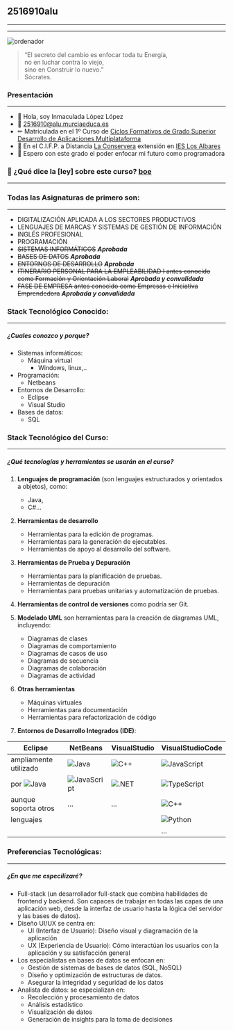 ## 2516910alu 

---
---

  ![ordenador](C:\Users\user\AppData\Local\Temp\Rar$DIa11056.25199\images.jpeg)
  
> “El secreto del cambio es enfocar toda tu Energía,   
>  no en luchar contra lo viejo,   
> sino en Construir lo nuevo.”   
> Sócrates.

### Presentación

---
- 👑 Hola, soy Inmaculada López López 
- 📧 <2516910@alu.murciaeduca.es>
- ✏ Matriculada en el 1º Curso de [Ciclos Formativos de Grado Superior Desarrollo de Aplicaciones Multiplataforma](boe "Vocational training")
- 🏫 En el C.I.F.P. a Distancia [La Conservera](https://sites.google.com/view/fplaconservera) extensión en [IES Los Albares](https://www.ieslosalbares.es/)  
- 👣 Espero con este grado el poder enfocar mi futuro como programadora  



### 📎 ¿Qué dice la [ley] sobre este curso? [boe]

---

### Todas las Asignaturas de primero son:  

---

* DIGITALIZACIÓN APLICADA A LOS SECTORES PRODUCTIVOS  
* LENGUAJES DE MARCAS Y SISTEMAS DE GESTIÓN DE INFORMACIÓN  
* INGLÉS PROFESIONAL   
* PROGRAMACIÓN  
* ~~SISTEMAS INFORMÁTICOS~~ ***Aprobada***  
* ~~BASES DE DATOS~~ ***Aprobada***  
* ~~ENTORNOS DE DESARROLLO~~ ***Aprobada***  
* ~~ITINERARIO PERSONAL PARA LA EMPLEABILIDAD I antes conocido como Formación y Orientación Laboral~~ ***Aprobada y convalidada***  
* ~~FASE DE EMPRESA antes conocido como Empresas e Iniciativa Emprendedora~~ ***Aprobada y convalidada***  



### Stack Tecnológico Conocido:

---

##### *¿Cuales conozco y porque?*

- Sistemas informáticos: 
    - Máquina virtual
        - Windows, linux,.. 
- Programación:
    - Netbeans
- Entornos de Desarrollo:
    - Eclipse
    - Visual Studio
- Bases de datos:
    - SQL



### Stack Tecnológico del Curso:

---

##### *¿Qué tecnologías y herramientas se usarán en el curso?*


1. **Lenguajes de programación** (son lenguajes estructurados y orientados a objetos), como:  
    * Java,
    * C#...
      
1. **Herramientas de desarrollo**
    * Herramientas para la edición de programas.
    * Herramientas para la generación de ejecutables.
    * Herramientas de apoyo al desarrollo del software.

1. **Herramientas de Prueba y Depuración**
    * Herramientas para la planificación de pruebas.
    * Herramientas de depuración
    * Herramientas para pruebas unitarias y automatización de pruebas.

1. **Herramientas de control de versiones** como podría ser Git.

1. **Modelado UML** son herramientas para la creación de diagramas UML, incluyendo:
    * Diagramas de clases
    * Diagramas de comportamiento
    * Diagramas de casos de uso
    * Diagramas de secuencia
    * Diagramas de colaboración
    * Diagramas de actividad

1. **Otras herramientas**
    * Máquinas virtuales 
    * Herramientas para documentación
    * Herramientas para refactorización de código
1. **Entornos de Desarrollo Integrados (IDE)**:

  | **Eclipse** | **NetBeans** | **VisualStudio** | **VisualStudioCode** |
  |-------------|---------------|------------------|----------------------|
  | ampliamente utilizado   |  ![Java](https://img.shields.io/badge/Java-ED8B00?style=flat&logo=openjdk&logoColor=white)   | ![C++](https://img.shields.io/badge/C%2B%2B-00599C?style=flat&logo=c%2B%2B&logoColor=white) |  ![JavaScript](https://img.shields.io/badge/JavaScript-F7DF1E?style=flat&logo=javascript&logoColor=black)  |
  | por  ![Java](https://img.shields.io/badge/Java-ED8B00?style=flat&logo=openjdk&logoColor=white) | ![JavaScript](https://img.shields.io/badge/JavaScript-F7DF1E?style=flat&logo=javascript&logoColor=black) | ![.NET](https://img.shields.io/badge/.NET-512BD4?style=flat&logo=.net&logoColor=white)  | ![TypeScript](https://img.shields.io/badge/TypeScript-3178C6?style=flat&logo=typescript&logoColor=white)  |
  | aunque soporta otros | ... | ... | ![C++](https://img.shields.io/badge/C%2B%2B-00599C?style=flat&logo=c%2B%2B&logoColor=white) | ![C++](https://img.shields.io/badge/C%2B%2B-00599C?style=flat&logo=c%2B%2B&logoColor=white) |
  | lenguajes |  |  | ![Python](https://img.shields.io/badge/Python-3776AB?style=flat&logo=python&logoColor=white)  |
  |  |  |  | ... |   
  




### Preferencias Tecnológicas:

---

 ##### *¿En que me especilizaré?*

- Full-stack (un desarrollador full-stack que combina habilidades de frontend y backend. Son capaces de trabajar en todas las capas de una aplicación web, desde la interfaz de usuario hasta la lógica del servidor y las bases de datos).
- Diseño UI/UX se centra en:
   * UI (Interfaz de Usuario): Diseño visual y diagramación de la aplicación
   * UX (Experiencia de Usuario): Cómo interactúan los usuarios con la aplicación y su satisfacción general
- Los especialistas en bases de datos se enfocan en:
   * Gestión de sistemas de bases de datos (SQL, NoSQL)
   * Diseño y optimización de estructuras de datos.
   * Asegurar la integridad y seguridad de los datos
- Analista de datos: se especializan en:
    * Recolección y procesamiento de datos
    * Análisis estadístico
    * Visualización de datos
    * Generación de insights para la toma de decisiones






[boe]: https://www.boe.es/diario_boe/txt.php?id=BOE-A-2023-13221
